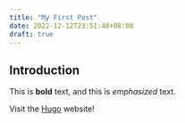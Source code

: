 ```yaml
---
title: "My First Post"
date: 2022-12-12T23:51:48+08:00
draft: true
---
```


## Introduction

This is **bold** text, and this is _emphasized_ text.

Visit the [Hugo](https://gohugo.io) website!
